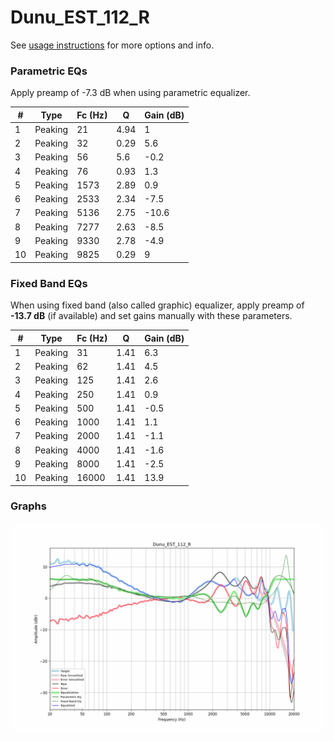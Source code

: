 # Dunu_EST_112_R
See [usage instructions](https://github.com/jaakkopasanen/AutoEq#usage) for more options and info.

### Parametric EQs
Apply preamp of -7.3 dB when using parametric equalizer.

|   # | Type    |   Fc (Hz) |    Q |   Gain (dB) |
|-----|---------|-----------|------|-------------|
|   1 | Peaking |        21 | 4.94 |         1   |
|   2 | Peaking |        32 | 0.29 |         5.6 |
|   3 | Peaking |        56 | 5.6  |        -0.2 |
|   4 | Peaking |        76 | 0.93 |         1.3 |
|   5 | Peaking |      1573 | 2.89 |         0.9 |
|   6 | Peaking |      2533 | 2.34 |        -7.5 |
|   7 | Peaking |      5136 | 2.75 |       -10.6 |
|   8 | Peaking |      7277 | 2.63 |        -8.5 |
|   9 | Peaking |      9330 | 2.78 |        -4.9 |
|  10 | Peaking |      9825 | 0.29 |         9   |

### Fixed Band EQs
When using fixed band (also called graphic) equalizer, apply preamp of **-13.7 dB** (if available) and set gains manually with these parameters.

|   # | Type    |   Fc (Hz) |    Q |   Gain (dB) |
|-----|---------|-----------|------|-------------|
|   1 | Peaking |        31 | 1.41 |         6.3 |
|   2 | Peaking |        62 | 1.41 |         4.5 |
|   3 | Peaking |       125 | 1.41 |         2.6 |
|   4 | Peaking |       250 | 1.41 |         0.9 |
|   5 | Peaking |       500 | 1.41 |        -0.5 |
|   6 | Peaking |      1000 | 1.41 |         1.1 |
|   7 | Peaking |      2000 | 1.41 |        -1.1 |
|   8 | Peaking |      4000 | 1.41 |        -1.6 |
|   9 | Peaking |      8000 | 1.41 |        -2.5 |
|  10 | Peaking |     16000 | 1.41 |        13.9 |

### Graphs
![](./Dunu_EST_112_R.png)
